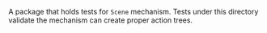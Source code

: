 A package that holds tests for `Scene` mechanism.
Tests under this directory validate the mechanism can create proper action trees.